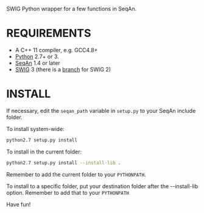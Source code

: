 SWIG Python wrapper for a few functions in SeqAn.

REQUIREMENTS
============
 - A C++ 11 compiler, e.g. GCC4.8+
 - [Python](https://www.python.org/) 2.7+ or 3.
 - [SeqAn](http://www.seqan.de/) 1.4 or later
 - [SWIG](http://www.swig.org/) 3 (there is a [branch](https://github.com/iosonofabio/seqanpy/tree/swig2) for SWIG 2)

INSTALL
=======
If necessary, edit the `seqan_path` variable in `setup.py` to your SeqAn include folder.

To install system-wide:

```sh
python2.7 setup.py install
```

To install in the current folder:

```sh
python2.7 setup.py install --install-lib .
```

Remember to add the current folder to your `PYTHONPATH`.

To install to a specific folder, put your destination folder
after the --install-lib option. Remember to add that to your
`PYTHONPATH`

Have fun!

